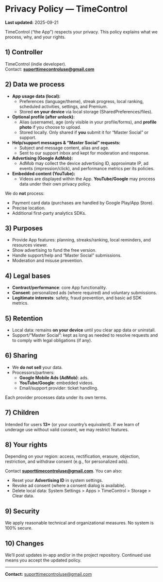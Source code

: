 # Privacy Policy — TimeControl
**Last updated:** 2025-09-21

TimeControl (“the App”) respects your privacy. This policy explains what we process, why, and your rights.

## 1) Controller
TimeControl (indie developer).  
Contact: **suporttimecontroluse@gmail.com** 

## 2) Data we process
- **App usage data (local):**
    - Preferences (language/theme), streak progress, local ranking, scheduled activities, settings, and Premium.
    - Stored **on your device** via local storage (SharedPreferences/files).
- **Optional profile (after unlock):**
    - Alias (username), age (only visible in your profile/forms), and **profile photo** if you choose to upload.
    - Stored locally. Only shared if **you** submit it for “Master Social” or support.
- **Help/support messages & “Master Social” requests:**
    - Subject and message content, alias and age.
    - Sent to our support inbox and kept for moderation and response.
- **Advertising (Google AdMob):**
    - AdMob may collect the device advertising ID, approximate IP, ad events (impression/click), and performance metrics per its policies.
- **Embedded content (YouTube):**
    - Videos are displayed within the App. **YouTube/Google** may process data under their own privacy policy.

We do **not** process:
- Payment card data (purchases are handled by Google Play/App Store).
- Precise location.
- Additional first-party analytics SDKs.

## 3) Purposes
- Provide App features: planning, streaks/ranking, local reminders, and resources viewer.
- Show advertising to fund the free version.
- Handle support/help and “Master Social” submissions.
- Moderation and misuse prevention.

## 4) Legal bases
- **Contract/performance**: core App functionality.
- **Consent**: personalized ads (where required) and voluntary submissions.
- **Legitimate interests**: safety, fraud prevention, and basic ad SDK metrics.

## 5) Retention
- Local data: remains **on your device** until you clear app data or uninstall.
- Support/“Master Social”: kept as long as needed to resolve requests and to comply with legal obligations (if any).

## 6) Sharing
- We **do not sell** your data.
- Processors/partners:
    - **Google Mobile Ads (AdMob)**: ads.
    - **YouTube/Google**: embedded videos.
    - Email/support provider: ticket handling.

Each provider processes data under its own terms.

## 7) Children
Intended for users **13+** (or your country’s equivalent). If we learn of underage use without valid consent, we may restrict features.

## 8) Your rights
Depending on your region: access, rectification, erasure, objection, restriction, and withdraw consent (e.g., for personalized ads).

Contact **suporttimecontroluse@gmail.com**. You can also:
- Reset your **Advertising ID** in system settings.
- Revoke ad consent (where a consent dialog is available).
- Delete local data: System Settings > Apps > TimeControl > Storage > Clear data.

## 9) Security
We apply reasonable technical and organizational measures. No system is 100% secure.

## 10) Changes
We’ll post updates in-app and/or in the project repository. Continued use means you accept the updated policy.

---

**Contact:** suporttimecontroluse@gmail.com

